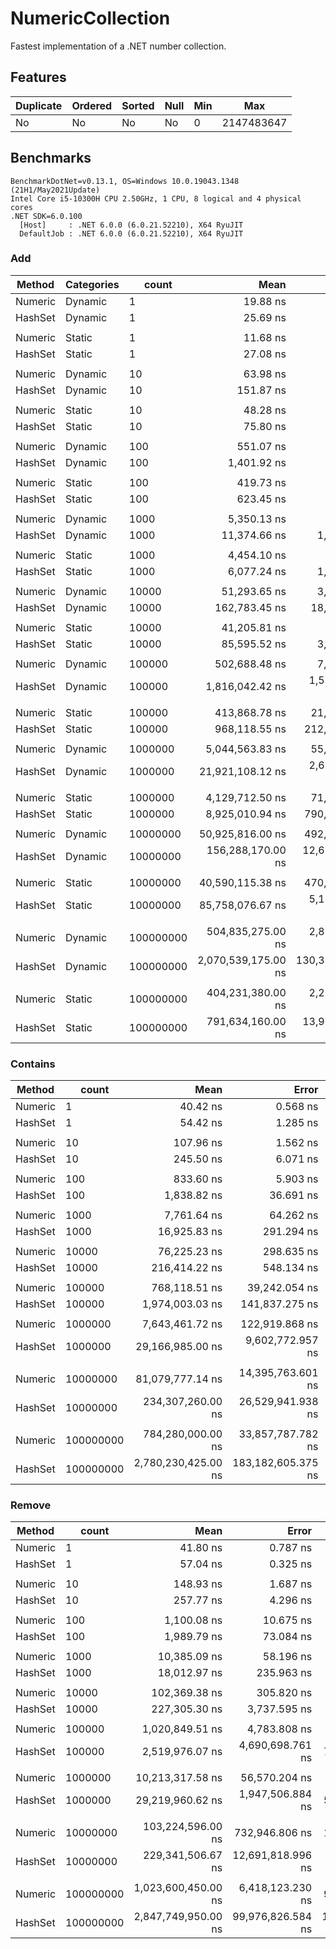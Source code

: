 # NumericCollection

Fastest implementation of a .NET number collection.

## Features

| Duplicate | Ordered | Sorted | Null | Min |        Max |
|---------- |-------- |------- |----- |---- |----------- |
|        No |      No |     No |   No |   0 | 2147483647 |

## Benchmarks

```
BenchmarkDotNet=v0.13.1, OS=Windows 10.0.19043.1348 (21H1/May2021Update)
Intel Core i5-10300H CPU 2.50GHz, 1 CPU, 8 logical and 4 physical cores
.NET SDK=6.0.100
  [Host]     : .NET 6.0.0 (6.0.21.52210), X64 RyuJIT
  DefaultJob : .NET 6.0.0 (6.0.21.52210), X64 RyuJIT
```

### Add

|  Method | Categories |     count |                Mean |              Error |            StdDev | Ratio | RatioSD |       Allocated |
|-------- |----------- |---------- |--------------------:|-------------------:|------------------:|------:|--------:|----------------:|
| Numeric |    Dynamic |         1 |            19.88 ns |           0.405 ns |          0.063 ns |  0.77 |    0.00 |           104 B |
| HashSet |    Dynamic |         1 |            25.69 ns |           0.531 ns |          0.082 ns |  1.00 |    0.00 |           168 B |
|         |            |           |                     |                    |                   |       |         |                 |
| Numeric |     Static |         1 |            11.68 ns |           0.919 ns |          0.142 ns |  0.43 |    0.01 |            72 B |
| HashSet |     Static |         1 |            27.08 ns |           2.844 ns |          0.738 ns |  1.00 |    0.00 |           168 B |
|         |            |           |                     |                    |                   |       |         |                 |
| Numeric |    Dynamic |        10 |            63.98 ns |           1.866 ns |          0.485 ns |  0.42 |    0.00 |           104 B |
| HashSet |    Dynamic |        10 |           151.87 ns |           5.256 ns |          1.365 ns |  1.00 |    0.00 |           664 B |
|         |            |           |                     |                    |                   |       |         |                 |
| Numeric |     Static |        10 |            48.28 ns |           0.658 ns |          0.102 ns |  0.63 |    0.01 |            72 B |
| HashSet |     Static |        10 |            75.80 ns |           3.845 ns |          0.998 ns |  1.00 |    0.00 |           296 B |
|         |            |           |                     |                    |                   |       |         |                 |
| Numeric |    Dynamic |       100 |           551.07 ns |          26.144 ns |          6.789 ns |  0.40 |    0.04 |           200 B |
| HashSet |    Dynamic |       100 |         1,401.92 ns |         537.295 ns |        139.534 ns |  1.00 |    0.00 |         6,000 B |
|         |            |           |                     |                    |                   |       |         |                 |
| Numeric |     Static |       100 |           419.73 ns |          27.957 ns |          7.260 ns |  0.67 |    0.02 |            80 B |
| HashSet |     Static |       100 |           623.45 ns |          57.743 ns |         14.996 ns |  1.00 |    0.00 |         1,832 B |
|         |            |           |                     |                    |                   |       |         |                 |
| Numeric |    Dynamic |      1000 |         5,350.13 ns |         788.643 ns |        122.043 ns |  0.47 |    0.01 |           720 B |
| HashSet |    Dynamic |      1000 |        11,374.66 ns |       1,580.359 ns |        410.414 ns |  1.00 |    0.00 |        58,664 B |
|         |            |           |                     |                    |                   |       |         |                 |
| Numeric |     Static |      1000 |         4,454.10 ns |         528.661 ns |        137.292 ns |  0.74 |    0.05 |           192 B |
| HashSet |     Static |      1000 |         6,077.24 ns |       1,765.809 ns |        273.261 ns |  1.00 |    0.00 |        17,768 B |
|         |            |           |                     |                    |                   |       |         |                 |
| Numeric |    Dynamic |     10000 |        51,293.65 ns |       3,422.734 ns |        888.873 ns |  0.32 |    0.00 |         4,376 B |
| HashSet |    Dynamic |     10000 |       162,783.45 ns |      18,525.938 ns |      2,866.909 ns |  1.00 |    0.00 |       538,656 B |
|         |            |           |                     |                    |                   |       |         |                 |
| Numeric |     Static |     10000 |        41,205.81 ns |         347.747 ns |         90.309 ns |  0.48 |    0.01 |         1,320 B |
| HashSet |     Static |     10000 |        85,595.52 ns |       3,455.259 ns |        897.320 ns |  1.00 |    0.00 |       161,781 B |
|         |            |           |                     |                    |                   |       |         |                 |
| Numeric |    Dynamic |    100000 |       502,688.48 ns |       7,158.350 ns |      1,859.001 ns |  0.29 |    0.06 |        33,120 B |
| HashSet |    Dynamic |    100000 |     1,816,042.42 ns |   1,580,338.735 ns |    410,408.951 ns |  1.00 |    0.00 |     4,830,622 B |
|         |            |           |                     |                    |                   |       |         |                 |
| Numeric |     Static |    100000 |       413,868.78 ns |      21,291.236 ns |      5,529.266 ns |  0.43 |    0.02 |        12,568 B |
| HashSet |     Static |    100000 |       968,118.55 ns |     212,067.892 ns |     55,073.358 ns |  1.00 |    0.00 |     1,738,384 B |
|         |            |           |                     |                    |                   |       |         |                 |
| Numeric |    Dynamic |   1000000 |     5,044,563.83 ns |      55,080.278 ns |     14,304.173 ns |  0.23 |    0.01 |       262,585 B |
| HashSet |    Dynamic |   1000000 |    21,921,108.12 ns |   2,685,525.864 ns |    697,422.539 ns |  1.00 |    0.00 |    43,111,496 B |
|         |            |           |                     |                    |                   |       |         |                 |
| Numeric |     Static |   1000000 |     4,129,712.50 ns |      71,238.829 ns |     11,024.288 ns |  0.46 |    0.01 |       125,078 B |
| HashSet |     Static |   1000000 |     8,925,010.94 ns |     790,014.285 ns |    122,255.585 ns |  1.00 |    0.00 |    18,603,236 B |
|         |            |           |                     |                    |                   |       |         |                 |
| Numeric |    Dynamic |  10000000 |    50,925,816.00 ns |     492,270.322 ns |    127,841.039 ns |  0.33 |    0.01 |     4,195,174 B |
| HashSet |    Dynamic |  10000000 |   156,288,170.00 ns |  12,697,934.272 ns |  3,297,613.206 ns |  1.00 |    0.00 |   377,378,604 B |
|         |            |           |                     |                    |                   |       |         |                 |
| Numeric |     Static |  10000000 |    40,590,115.38 ns |     470,393.901 ns |    122,159.802 ns |  0.47 |    0.01 |     1,250,204 B |
| HashSet |     Static |  10000000 |    85,758,076.67 ns |   5,166,043.799 ns |  1,341,605.169 ns |  1.00 |    0.00 |   160,003,424 B |
|         |            |           |                     |                    |                   |       |         |                 |
| Numeric |    Dynamic | 100000000 |   504,835,275.00 ns |   2,863,120.007 ns |    443,070.990 ns |  0.24 |    0.00 |    33,556,152 B |
| HashSet |    Dynamic | 100000000 | 2,070,539,175.00 ns | 130,382,167.026 ns | 20,176,784.671 ns |  1.00 |    0.00 | 6,136,884,000 B |
|         |            |           |                     |                    |                   |       |         |                 |
| Numeric |     Static | 100000000 |   404,231,380.00 ns |   2,204,605.927 ns |    572,529.158 ns |  0.51 |    0.00 |    12,500,856 B |
| HashSet |     Static | 100000000 |   791,634,160.00 ns |  13,909,593.963 ns |  3,612,277.380 ns |  1.00 |    0.00 | 1,600,001,048 B |

### Contains

|  Method |     count |                Mean |              Error |            StdDev | Ratio | RatioSD |       Allocated |
|-------- |---------- |--------------------:|-------------------:|------------------:|------:|--------:|----------------:|
| Numeric |         1 |            40.42 ns |           0.568 ns |          0.148 ns |  0.74 |    0.01 |           144 B |
| HashSet |         1 |            54.42 ns |           1.285 ns |          0.334 ns |  1.00 |    0.00 |           208 B |
|         |           |                     |                    |                   |       |         |                 |
| Numeric |        10 |           107.96 ns |           1.562 ns |          0.406 ns |  0.44 |    0.00 |           144 B |
| HashSet |        10 |           245.50 ns |           6.071 ns |          0.940 ns |  1.00 |    0.00 |           704 B |
|         |           |                     |                    |                   |       |         |                 |
| Numeric |       100 |           833.60 ns |           5.903 ns |          0.913 ns |  0.45 |    0.00 |           240 B |
| HashSet |       100 |         1,838.82 ns |          36.691 ns |          9.529 ns |  1.00 |    0.00 |         6,040 B |
|         |           |                     |                    |                   |       |         |                 |
| Numeric |      1000 |         7,761.64 ns |          64.262 ns |         16.689 ns |  0.46 |    0.00 |           760 B |
| HashSet |      1000 |        16,925.83 ns |         291.294 ns |         45.078 ns |  1.00 |    0.00 |        58,704 B |
|         |           |                     |                    |                   |       |         |                 |
| Numeric |     10000 |        76,225.23 ns |         298.635 ns |         46.214 ns |  0.35 |    0.00 |         4,416 B |
| HashSet |     10000 |       216,414.22 ns |         548.134 ns |         84.824 ns |  1.00 |    0.00 |       538,696 B |
|         |           |                     |                    |                   |       |         |                 |
| Numeric |    100000 |       768,118.51 ns |      39,242.054 ns |      6,072.751 ns |  0.39 |    0.01 |        33,160 B |
| HashSet |    100000 |     1,974,003.03 ns |     141,837.275 ns |     21,949.475 ns |  1.00 |    0.00 |     4,830,620 B |
|         |           |                     |                    |                   |       |         |                 |
| Numeric |   1000000 |     7,643,461.72 ns |     122,919.868 ns |     31,921.899 ns |  0.26 |    0.02 |       262,625 B |
| HashSet |   1000000 |    29,166,985.00 ns |   9,602,772.957 ns |  2,493,809.642 ns |  1.00 |    0.00 |    43,111,495 B |
|         |           |                     |                    |                   |       |         |                 |
| Numeric |  10000000 |    81,079,777.14 ns |  14,395,763.601 ns |  3,738,534.091 ns |  0.35 |    0.02 |     4,195,179 B |
| HashSet |  10000000 |   234,307,260.00 ns |  26,529,941.938 ns |  6,889,741.672 ns |  1.00 |    0.00 |   377,378,728 B |
|         |           |                     |                    |                   |       |         |                 |
| Numeric | 100000000 |   784,280,000.00 ns |  33,857,787.782 ns |  8,792,759.967 ns |  0.28 |    0.01 |    33,556,192 B |
| HashSet | 100000000 | 2,780,230,425.00 ns | 183,182,605.375 ns | 28,347,710.952 ns |  1.00 |    0.00 | 6,136,884,664 B |

### Remove

|  Method |     count |                Mean |             Error |            StdDev | Ratio | RatioSD |       Allocated |
|-------- |---------- |--------------------:|------------------:|------------------:|------:|--------:|----------------:|
| Numeric |         1 |            41.80 ns |          0.787 ns |          0.204 ns |  0.73 |    0.00 |           144 B |
| HashSet |         1 |            57.04 ns |          0.325 ns |          0.084 ns |  1.00 |    0.00 |           208 B |
|         |           |                     |                   |                   |       |         |                 |
| Numeric |        10 |           148.93 ns |          1.687 ns |          0.438 ns |  0.58 |    0.00 |           144 B |
| HashSet |        10 |           257.77 ns |          4.296 ns |          1.116 ns |  1.00 |    0.00 |           704 B |
|         |           |                     |                   |                   |       |         |                 |
| Numeric |       100 |         1,100.08 ns |         10.675 ns |          2.772 ns |  0.55 |    0.01 |           240 B |
| HashSet |       100 |         1,989.79 ns |         73.084 ns |         18.980 ns |  1.00 |    0.00 |         6,040 B |
|         |           |                     |                   |                   |       |         |                 |
| Numeric |      1000 |        10,385.09 ns |         58.196 ns |         15.113 ns |  0.58 |    0.00 |           760 B |
| HashSet |      1000 |        18,012.97 ns |        235.963 ns |         61.279 ns |  1.00 |    0.00 |        58,704 B |
|         |           |                     |                   |                   |       |         |                 |
| Numeric |     10000 |       102,369.38 ns |        305.820 ns |         47.326 ns |  0.45 |    0.00 |         4,416 B |
| HashSet |     10000 |       227,305.30 ns |      3,737.595 ns |        578.397 ns |  1.00 |    0.00 |       538,696 B |
|         |           |                     |                   |                   |       |         |                 |
| Numeric |    100000 |     1,020,849.51 ns |      4,783.808 ns |        740.300 ns |  0.43 |    0.10 |        33,161 B |
| HashSet |    100000 |     2,519,976.07 ns |  4,690,698.761 ns |    725,890.826 ns |  1.00 |    0.00 |     4,830,681 B |
|         |           |                     |                   |                   |       |         |                 |
| Numeric |   1000000 |    10,213,317.58 ns |     56,570.204 ns |      8,754.302 ns |  0.35 |    0.01 |       262,626 B |
| HashSet |   1000000 |    29,219,960.62 ns |  1,947,506.884 ns |    505,761.353 ns |  1.00 |    0.00 |    43,111,495 B |
|         |           |                     |                   |                   |       |         |                 |
| Numeric |  10000000 |   103,224,596.00 ns |    732,946.806 ns |    190,343.958 ns |  0.45 |    0.01 |     4,195,602 B |
| HashSet |  10000000 |   229,341,506.67 ns | 12,691,818.996 ns |  3,296,025.089 ns |  1.00 |    0.00 |   377,378,632 B |
|         |           |                     |                   |                   |       |         |                 |
| Numeric | 100000000 | 1,023,600,450.00 ns |  6,418,123.230 ns |    993,211.674 ns |  0.36 |    0.00 |    33,556,192 B |
| HashSet | 100000000 | 2,847,749,950.00 ns | 99,976,826.584 ns | 15,471,524.581 ns |  1.00 |    0.00 | 6,136,884,376 B |